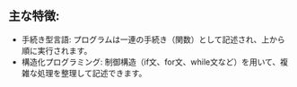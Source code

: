 ## 主な特徴:
- 手続き型言語: プログラムは一連の手続き（関数）として記述され、上から順に実行されます。
- 構造化プログラミング: 制御構造（if文、for文、while文など）を用いて、複雑な処理を整理して記述できます。
